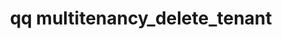 ---
category: multitenancy
command: multitenancy_delete_tenant
keywords: qq, qq_cli, multitenancy_delete_tenant
optional_options:
- alternate: []
  help: The unique ID of the tenant to delete.
  name: --id
  required: true
- alternate: []
  help: Do not prompt
  name: --force
  required: false
permalink: /qq-cli-command-guide/multitenancy/multitenancy_delete_tenant.html
positional_options: []
sidebar: qq_cli_command_reference_sidebar
summary: This section explains how to use the <code>qq multitenancy_delete_tenant</code>
  command.
synopsis: Delete a tenant
title: qq multitenancy_delete_tenant
usage: qq multitenancy_delete_tenant [-h] --id ID [--force]

---